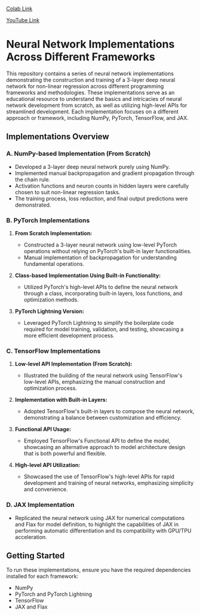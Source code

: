 [Colab Link](https://colab.research.google.com/github/Praneeth-18/Deep-Learning-5/blob/main/Basic_neural_networks.ipynb)

[YouTube Link](https://youtu.be/0OQSuLVHVbA)

# Neural Network Implementations Across Different Frameworks

This repository contains a series of neural network implementations demonstrating the construction and training of a 3-layer deep neural network for non-linear regression across different programming frameworks and methodologies. These implementations serve as an educational resource to understand the basics and intricacies of neural network development from scratch, as well as utilizing high-level APIs for streamlined development. Each implementation focuses on a different approach or framework, including NumPy, PyTorch, TensorFlow, and JAX.

## Implementations Overview

### A. NumPy-based Implementation (From Scratch)
- Developed a 3-layer deep neural network purely using NumPy.
- Implemented manual backpropagation and gradient propagation through the chain rule.
- Activation functions and neuron counts in hidden layers were carefully chosen to suit non-linear regression tasks.
- The training process, loss reduction, and final output predictions were demonstrated.

### B. PyTorch Implementations
1. **From Scratch Implementation:**
   - Constructed a 3-layer neural network using low-level PyTorch operations without relying on PyTorch's built-in layer functionalities.
   - Manual implementation of backpropagation for understanding fundamental operations.
   
2. **Class-based Implementation Using Built-in Functionality:**
   - Utilized PyTorch's high-level APIs to define the neural network through a class, incorporating built-in layers, loss functions, and optimization methods.
   
3. **PyTorch Lightning Version:**
   - Leveraged PyTorch Lightning to simplify the boilerplate code required for model training, validation, and testing, showcasing a more efficient development process.

### C. TensorFlow Implementations
1. **Low-level API Implementation (From Scratch):**
   - Illustrated the building of the neural network using TensorFlow's low-level APIs, emphasizing the manual construction and optimization process.
   
2. **Implementation with Built-in Layers:**
   - Adopted TensorFlow's built-in layers to compose the neural network, demonstrating a balance between customization and efficiency.
   
3. **Functional API Usage:**
   - Employed TensorFlow's Functional API to define the model, showcasing an alternative approach to model architecture design that is both powerful and flexible.
   
4. **High-level API Utilization:**
   - Showcased the use of TensorFlow's high-level APIs for rapid development and training of neural networks, emphasizing simplicity and convenience.

### D. JAX Implementation
- Replicated the neural network using JAX for numerical computations and Flax for model definition, to highlight the capabilities of JAX in performing automatic differentiation and its compatibility with GPU/TPU acceleration.

## Getting Started
To run these implementations, ensure you have the required dependencies installed for each framework:
- NumPy
- PyTorch and PyTorch Lightning
- TensorFlow
- JAX and Flax

